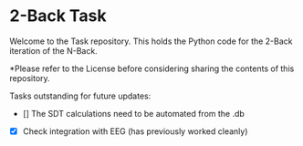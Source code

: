 # 2-Back Task
Welcome to the Task repository. This holds the Python code for the 2-Back iteration of the N-Back.
 
*Please refer to the License before considering sharing the contents of this repository. 

Tasks outstanding for future updates:

- [] The SDT calculations need to be automated from the .db
- [x] Check integration with EEG (has previously worked cleanly)

